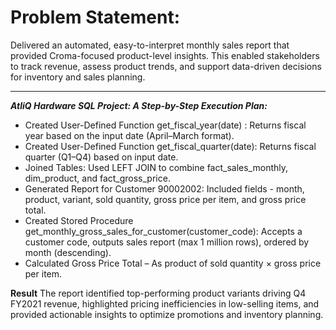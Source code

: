 # Problem Statement:
Delivered an automated, easy-to-interpret monthly sales report that provided Croma-focused product-level insights. This enabled stakeholders to track revenue, assess product trends, and support data-driven decisions for inventory and sales planning.
***
***AtliQ Hardware SQL Project: A Step-by-Step Execution Plan:***
-  Created User-Defined Function get_fiscal_year(date) : Returns fiscal year based on the input date (April–March format).
-  Created User-Defined Function get_fiscal_quarter(date): Returns fiscal quarter (Q1–Q4) based on input date.
-  Joined Tables:  Used LEFT JOIN to combine fact_sales_monthly, dim_product, and fact_gross_price.
-  Generated Report for Customer 90002002:  Included fields - month, product, variant, sold quantity, gross price per item, and gross price total.
-  Created Stored Procedure get_monthly_gross_sales_for_customer(customer_code): Accepts a customer code, outputs sales report (max 1 million rows), ordered by month (descending).
-  Calculated Gross Price Total – As product of sold quantity × gross price per item.

**Result**
The report identified top-performing product variants driving Q4 FY2021 revenue, highlighted pricing inefficiencies in low-selling items, and provided actionable insights to optimize promotions and inventory planning.

